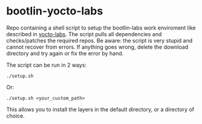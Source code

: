 # bootlin-yocto-labs
Repo containing a shell script to setup the bootlin-labs work enviroment like described in [yocto-labs](https://bootlin.com/doc/training/yocto/yocto-labs.pdf). The script pulls all dependencies and checks/patches the required repos. Be aware: the script is very stupid and cannot recover from errors. If anything goes wrong, delete the download directory and try again or fix the error by hand.

The script can be run in 2 ways:

    ./setup.sh
   Or:
   

    ./setup.sh <your_custom_path>

This allows you to install the layers in the default directory, or a directory of choice.
